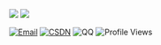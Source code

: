 <img src="https://github-readme-stats.vercel.app/api?username=Xiaokang2022&theme=transparent&include_all_commits=true&show_icons=true" />
<img src="https://github-readme-stats.vercel.app/api/wakatime?username=Xiaokang2022&layout=compact&theme=transparent&custom_title=Coding%20Stats" />

[![Email](https://img.shields.io/badge/Email-2951256653@qq.com-yellow)](mailto:2951256653@qq.com)
[![CSDN](https://img.shields.io/badge/CSDN-小康2022-red)](https://xiaokang2022.blog.csdn.net)
![QQ](https://img.shields.io/badge/QQ-2951256653-green)
![Profile Views](https://komarev.com/ghpvc/?username=Xiaokang2022)

